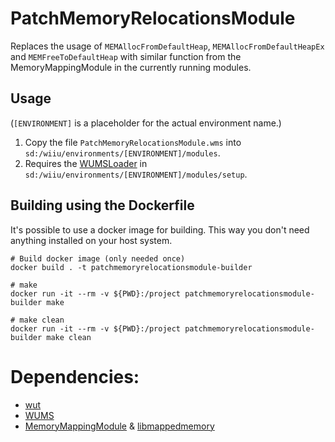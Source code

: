 # PatchMemoryRelocationsModule 
Replaces the usage of `MEMAllocFromDefaultHeap`, `MEMAllocFromDefaultHeapEx` and `MEMFreeToDefaultHeap` with similar function from the MemoryMappingModule in the currently running modules.

## Usage
(`[ENVIRONMENT]` is a placeholder for the actual environment name.)

1. Copy the file `PatchMemoryRelocationsModule.wms` into `sd:/wiiu/environments/[ENVIRONMENT]/modules`.  
2. Requires the [WUMSLoader](https://github.com/wiiu-env/WUMSLoader) in `sd:/wiiu/environments/[ENVIRONMENT]/modules/setup`.

## Building using the Dockerfile

It's possible to use a docker image for building. This way you don't need anything installed on your host system.

```
# Build docker image (only needed once)
docker build . -t patchmemoryrelocationsmodule-builder

# make 
docker run -it --rm -v ${PWD}:/project patchmemoryrelocationsmodule-builder make

# make clean
docker run -it --rm -v ${PWD}:/project patchmemoryrelocationsmodule-builder make clean
```

# Dependencies:
- [wut](https://github.com/decaf-emu/wut)
- [WUMS](https://github.com/wiiu-env/WiiUModuleSystem)
- [MemoryMappingModule](https://github.com/wiiu-env/MemoryMappingModule) & [libmappedmemory](https://github.com/wiiu-env/libmappedmemory)